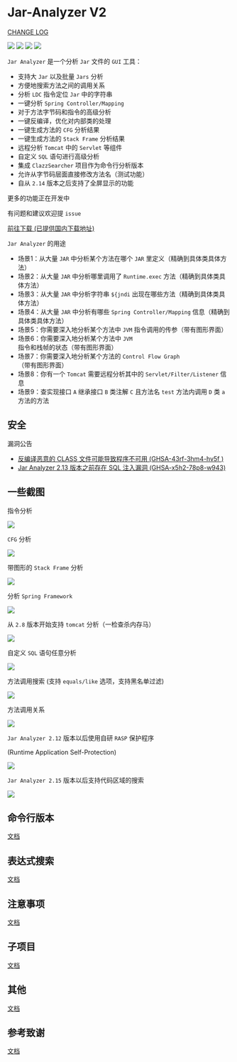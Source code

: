 # Jar-Analyzer V2

[CHANGE LOG](src/main/resources/CHANGELOG.MD)

![](https://img.shields.io/badge/build-passing-brightgreen)
![](https://img.shields.io/badge/build-Java%208-orange)
![](https://img.shields.io/github/downloads/jar-analyzer/jar-analyzer/total)
![](https://img.shields.io/github/v/release/jar-analyzer/jar-analyzer)

`Jar Analyzer` 是一个分析 `Jar` 文件的 `GUI` 工具：

- 支持大 `Jar` 以及批量 `Jars` 分析
- 方便地搜索方法之间的调用关系
- 分析 `LDC` 指令定位 `Jar` 中的字符串
- 一键分析 `Spring Controller/Mapping`
- 对于方法字节码和指令的高级分析
- 一键反编译，优化对内部类的处理
- 一键生成方法的 `CFG` 分析结果
- 一键生成方法的 `Stack Frame` 分析结果
- 远程分析 `Tomcat` 中的 `Servlet` 等组件
- 自定义 `SQL` 语句进行高级分析
- 集成 `ClazzSearcher` 项目作为命令行分析版本
- 允许从字节码层面直接修改方法名（测试功能）
- 自从 `2.14` 版本之后支持了全屏显示的功能

更多的功能正在开发中

有问题和建议欢迎提 `issue`

[前往下载 (已提供国内下载地址)](https://github.com/jar-analyzer/jar-analyzer/releases/latest)

`Jar Analyzer` 的用途

- 场景1：从大量 `JAR` 中分析某个方法在哪个 `JAR` 里定义（精确到具体类具体方法）
- 场景2：从大量 `JAR` 中分析哪里调用了 `Runtime.exec` 方法（精确到具体类具体方法）
- 场景3：从大量 `JAR` 中分析字符串 `${jndi` 出现在哪些方法（精确到具体类具体方法）
- 场景4：从大量 `JAR` 中分析有哪些 `Spring Controller/Mapping` 信息（精确到具体类具体方法）
- 场景5：你需要深入地分析某个方法中 `JVM` 指令调用的传参（带有图形界面）
- 场景6：你需要深入地分析某个方法中 `JVM` 指令和栈帧的状态（带有图形界面）
- 场景7：你需要深入地分析某个方法的 `Control Flow Graph` （带有图形界面）
- 场景8：你有一个 `Tomcat` 需要远程分析其中的 `Servlet/Filter/Listener` 信息
- 场景9：查实现接口 `A` 继承接口 `B` 类注解 `C` 且方法名 `test` 方法内调用 `D` 类 `a` 方法的方法

## 安全

漏洞公告
- [反编译恶意的 CLASS 文件可能导致程序不可用 (GHSA-43rf-3hm4-hv5f )](https://github.com/jar-analyzer/jar-analyzer/security/advisories/GHSA-43rf-3hm4-hv5f)
- [Jar Analyzer 2.13 版本之前存在 SQL 注入漏洞 (GHSA-x5h2-78p8-w943)](https://github.com/jar-analyzer/jar-analyzer/security/advisories/GHSA-x5h2-78p8-w943)

## 一些截图

指令分析

![](img/0006.png)

`CFG` 分析

![](img/0007.png)

带图形的 `Stack Frame` 分析

![](img/0008.png)

分析 `Spring Framework`

![](img/0009.png)

从 `2.8` 版本开始支持 `tomcat` 分析（一检查杀内存马）

![](img/0017.png)

自定义 `SQL` 语句任意分析

![](img/0014.png)

方法调用搜索 (支持 `equals/like` 选项，支持黑名单过滤)

![](img/0012.png)

方法调用关系

![](img/0004.png)

`Jar Analyzer 2.12` 版本以后使用自研 `RASP` 保护程序

(Runtime Application Self-Protection)

![](img/0032.png)

`Jar Analyzer 2.15` 版本以后支持代码区域的搜索

![](img/0033.png)

## 命令行版本

[文档](doc/README-cli.md)

## 表达式搜索

[文档](doc/README-el.md)

## 注意事项

[文档](doc/README-note.md)

## 子项目

[文档](doc/README-sub.md)

## 其他

[文档](doc/README-others.md)

## 参考致谢

[文档](doc/README-thanks.md)
